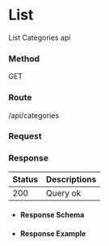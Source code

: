# List

List Categories api

### Method
GET
### Route
/api/categories
### Request


### Response
| Status | Descriptions |
| ------ | ------------ |
| 200    | Query ok     |
- #### Response Schema
- #### Response Example
